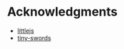 # Acknowledgments

- [littlejs](https://github.com/KilledByAPixel/LittleJS)
- [tiny-swords](https://pixelfrog-assets.itch.io/tiny-swords)
